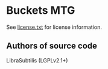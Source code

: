 Buckets MTG
===========
See [license.txt](./license.txt) for license information.

Authors of source code
----------------------
LibraSubtilis (LGPLv2.1+)

